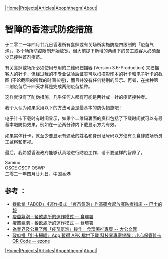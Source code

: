 |[Home](/README.md)|[Projects](/projects.md)|[Articles](/articles.md)|[Apophthegm](/apophthegm.md)|[About](/about.md)|


# 智障的香港式防疫措施

于二零二一年四月廿九日香港所有食肆或有关场所实施防疫四级制的「疫苗气泡」，多个场所防疫限制开始放宽，但大前提下新增的两级下的员工或客人必须至少已接种首剂疫苗。

有关食肆或场所必须使用专用的二维码扫描器 (Version 3.6-Production) 来扫描客人的针卡，但经过我的不专业试验后证实可以扫描影印本的针卡和电子针卡的截图 (不论截图的所截的时间长短)，而且并没有任何特别的显示。再者，在接种第二剂疫苗后十四天才算是完成两剂疫苗接种。

这样就没有了防伪措施，几乎任何人都有可能是两针或一针的疫苗接种者。

我个人认为如果采用以下的方法可会是最基本的防伪措施吧！

电子针卡下载时有时间显示，如果个二维码裏面的资料包括了下载时间就可以有最基本嘅防伪效果，例如在一至两分钟内下载显示方为有效。

如果实体针卡，就至少要显示有遮蔽的姓名和身份证号码以方便有关食肆或场所员工监察和审视。

最后，我希望香港政府能够认真地进行防疫工作，请不要这样的智障了。

Samiux   
OSCE  OSCP  OSWP   
二零二一年四月廿九日，中国香港   

## 参考 ：   
- [餐飲業「ABCD」4運作模式 「疫苗氣泡」作基礎今起放寬防疫措施 -- 巴士的報](https://www.bastillepost.com/hongkong/article/8367706-%E3%80%8C%E7%96%AB%E8%8B%97%E6%B0%A3%E6%B3%A1%E3%80%8D%E4%BD%9C%E5%9F%BA%E7%A4%8E-%E4%BB%8A%E8%B5%B7%E6%94%BE%E5%AF%AC%E7%A4%BE%E4%BA%A4%E8%B7%9D%E9%9B%A2%E6%8E%AA%E6%96%BD)   
- [疫苗氣泡 - 餐飲處所的運作模式 -- 食環署](https://www.fehd.gov.hk/tc_chi/events/covid19/vaccine_bubble_FP.html)  
- [疫苗氣泡 - 餐飲處所的運作模式 -- 食環署](https://www.fehd.gov.hk/tc_chi/events/covid19/vaccination_record_app.html)  
- [為業界及公眾了解「疫苗氣泡」操作　食環署推專頁 -- 大公文匯](https://www.tkww.hk/a/202104/29/AP608aa5d8e4b0c6fb6f658888.html)  
- [政府推「針卡掃瞄」App 暫得 APK 檔供下載 科技界專家提醒：小心保管針卡 QR Code -- ezone](https://ezone.ulifestyle.com.hk/article/2945189/%E6%94%BF%E5%BA%9C%E6%8E%A8%E3%80%8C%E9%87%9D%E5%8D%A1%E6%8E%83%E7%9E%84%E3%80%8DApp%20%E6%9A%AB%E5%BE%97%20APK%20%E6%AA%94%E4%BE%9B%E4%B8%8B%E8%BC%89%20%20%E7%A7%91%E6%8A%80%E7%95%8C%E5%B0%88%E5%AE%B6%E6%8F%90%E9%86%92%EF%BC%9A%E5%B0%8F%E5%BF%83%E4%BF%9D%E7%AE%A1%E9%87%9D%E5%8D%A1%20QR%20Code)  

|[Home](/README.md)|[Projects](/projects.md)|[Articles](/articles.md)|[Apophthegm](/apophthegm.md)|[About](/about.md)|
